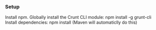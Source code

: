 
### Setup
Install npm.
Globally install the Crunt CLI module: npm install -g grunt-cli
Install dependencies: npm install (Maven will automaticlly do this)